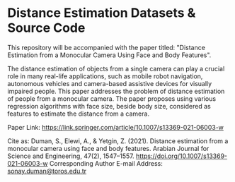 # Distance Estimation Datasets & Source Code
This repository will be accompanied with the paper titled: "Distance Estimation from a Monocular Camera Using Face and Body Features".

The distance estimation of objects from a single camera can play a crucial role in many real-life applications, such as mobile robot navigation, autonomous vehicles and camera-based assistive devices for visually impaired people. This paper addresses the problem of distance estimation of people from a monocular camera. The paper proposes using various regression algorithms with face size, beside body size, considered as features to estimate the distance from a camera. 

Paper Link: https://link.springer.com/article/10.1007/s13369-021-06003-w

Cite as: Duman, S., Elewi, A., &amp; Yetgin, Z. (2021). Distance estimation from a monocular camera using face and body features. Arabian Journal for Science and Engineering, 47(2), 1547–1557. https://doi.org/10.1007/s13369-021-06003-w 
Corresponding Author E-mail Address: sonay.duman@toros.edu.tr
